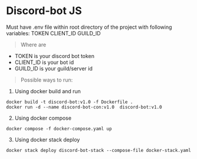 # Discord-bot JS

Must have .env file within root directory of the project with following variables: TOKEN CLIENT_ID GUILD_ID

> Where are
- TOKEN is your discord bot token
- CLIENT_ID is your bot id
- GUILD_ID is your guild/server id

> Possible ways to run:
1. Using docker build and run
```
docker build -t discord-bot:v1.0 -f Dockerfile .
docker run -d --name discord-bot-con:v1.0  discord-bot:v1.0
```
2. Using docker compose
```
docker compose -f docker-compose.yaml up
```
3. Using docker stack deploy
```
docker stack deploy discord-bot-stack --compose-file docker-stack.yaml
